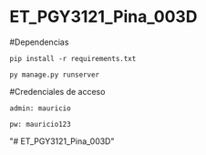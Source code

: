 # ET_PGY3121_Pina_003D

#Dependencias

```
pip install -r requirements.txt
```
```
py manage.py runserver
```

#Credenciales de acceso

```
admin: mauricio
```
```
pw: mauricio123
```
"# ET_PGY3121_Pina_003D" 
